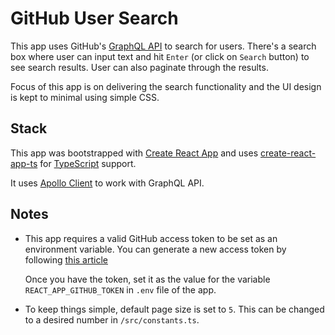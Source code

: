 # GitHub User Search

This app uses GitHub's [GraphQL API](https://developer.github.com/v4/) to search
for users. There's a search box where user can input text and hit `Enter` (or
click on `Search` button) to see search results. User can also paginate through
the results.

Focus of this app is on delivering the search functionality and the UI design is
kept to minimal using simple CSS.

## Stack

This app was bootstrapped with
[Create React App](https://github.com/facebookincubator/create-react-app) and
uses [create-react-app-ts](https://github.com/wmonk/create-react-app-typescript)
for [TypeScript](http://typescriptlang.org/) support.

It uses [Apollo Client](https://www.apollographql.com/client) to work with
GraphQL API.

## Notes

- This app requires a valid GitHub access token to be set as an environment
  variable. You can generate a new access token by following
  [this article](https://help.github.com/articles/creating-a-personal-access-token-for-the-command-line/)

  Once you have the token, set it as the value for the variable
  `REACT_APP_GITHUB_TOKEN` in `.env` file of the app.

- To keep things simple, default page size is set to `5`. This can be changed to
  a desired number in `/src/constants.ts`.
